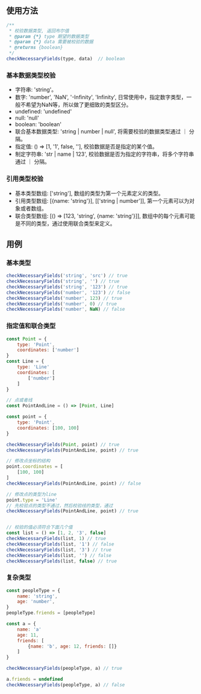 ## 使用方法
```js
/**
 * 校验数据类型, 返回布尔值
 * @param {*} type 期望的数据类型
 * @param {*} data 需要被校验的数据
 * @returns {boolean}
 */
checkNecessaryFields(type, data)  // boolean
```

### 基本数据类型校验
- 字符串: 'string'。
- 数字: 'number', 'NaN', '-Infinity', 'Infinity', 日常使用中，指定数字类型，一般不希望为NaN等，所以做了更细致的类型区分。
- undefined: 'undefined'
- null: 'null'
- boolean: 'boolean'
- 联合基本数据类型: 'string | number | null', 将需要校验的数据类型通过 ｜ 分隔。
- 指定值: () => [1, '1', false, ''], 校验数据是否是指定的某个值。
- 制定字符串: 'str | name | 123', 校验数据是否为指定的字符串，将多个字符串通过 ｜ 分隔。

### 引用类型校验
- 基本类型数组: ['string'], 数组的类型为第一个元素定义的类型。
- 引用类型数组: [{name: 'string'}], [['string | number']], 第一个元素可以为对象或者数组。
- 联合类型数组: [() => [123, 'string', {name: 'string'}]], 数组中的每个元素可能是不同的类型，通过使用联合类型来定义。 


## 用例
### 基本类型
```js
checkNecessaryFields('string', 'src') // true
checkNecessaryFields('string', '') // true
checkNecessaryFields('string', '123') // true
checkNecessaryFields('number', '123') // false
checkNecessaryFields('number', 123) // true
checkNecessaryFields('number', 0) // true
checkNecessaryFields('number', NaN) // false
```

### 指定值和联合类型
```js
const Point = {
    type: 'Point',
    coordinates: ['number']
}
const Line = {
    type: 'Line'
    coordinates: [
        ['number']
    ]
}

// 点或者线
const PointAndLine = () => [Point, Line]

const point = {
    type: 'Point',
    coordinates: [100, 100]
}

checkNecessaryFields(Point, point) // true
checkNecessaryFields(PointAndLine, point) // true

// 修改点坐标的结构
point.coordinates = [
    [100, 100]
]
checkNecessaryFields(PointAndLine, point) // false

// 修改点的类型为line
point.type = 'Line'
// 先校验点的类型不通过，然后校验线的类型，通过
checkNecessaryFields(PointAndLine, point) // true


// 校验的值必须符合下面几个值
const list = () => [1, 2, '3', false]
checkNecessaryFields(list, 1) // true
checkNecessaryFields(list, '1') // false
checkNecessaryFields(list, '3') // true
checkNecessaryFields(list, '') // false
checkNecessaryFields(list, false) // true
```

### 复杂类型
```js
const peopleType = {
    name: 'string',
    age: 'number',
}
peopleType.friends = [peopleType]

const a = {
    name: 'a'
    age: 11,
    friends: [
        {name: 'b', age: 12, friends: []}
    ]
}

checkNecessaryFields(peopleType, a) // true

a.friends = undefined
checkNecessaryFields(peopleType, a) // false
```